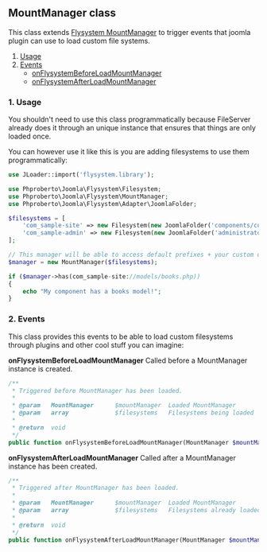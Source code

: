 ## MountManager class

This class extends [Flysystem MountManager](https://github.com/thephpleague/flysystem/blob/master/src/MountManager.php) to trigger events that joomla plugin can use to load custom file systems.  

1. [Usage](#usage)
2. [Events](#events)
    * [onFlysystemBeforeLoadMountManager](#onFlysystemBeforeLoadMountManager)
    * [onFlysystemAfterLoadMountManager](#onFlysystemAfterLoadMountManager)

### 1. Usage <a id="usage"></a>

You shouldn't need to use this class programmatically because FileServer already does it through an unique instance that ensures that things are only loaded once.  

You can however use it like this is you are adding filesystems to use them programmatically:  

```php
use JLoader::import('flysystem.library');

use Phproberto\Joomla\Flysystem\Filesystem;
use Phproberto\Joomla\Flysystem\MountManager;
use Phproberto\Joomla\Flysystem\Adapter\JoomlaFolder;

$filesystems = [
	'com_sample-site' => new Filesystem(new JoomlaFolder('components/com_sample')),
	'com_sample-admin' => new Filesystem(new JoomlaFolder('administrator/components/com_sample'))
];

// This manager will be able to access default prefixes + your custom ones
$manager = new MountManager($filesystems);

if ($manager->has(com_sample-site://models/books.php))
{
	echo "My component has a books model!";
}
```

### 2. Events <a id="events"></a>

This class provides this events to be able to load custom filesystems through plugins and other cool stuff you can imagine:  

**onFlysystemBeforeLoadMountManager** Called before a MountManager instance is created.<a id="onFlysystemBeforeLoadMountManager"></a>

```php
/**
 * Triggered before MountManager has been loaded.
 *
 * @param   MountManager      $mountManager  Loaded MountManager
 * @param   array             $filesystems   Filesystems being loaded
 *
 * @return  void
 */
public function onFlysystemBeforeLoadMountManager(MountManager $mountManager, array &$filesystems)
```

**onFlysystemAfterLoadMountManager** Called after a MountManager instance has been created.<a id="onFlysystemAfterLoadMountManager"></a>

```php
/**
 * Triggered after MountManager has been loaded.
 *
 * @param   MountManager      $mountManager  Loaded MountManager
 * @param   array             $filesystems   Filesystems already loaded
 *
 * @return  void
 */
public function onFlysystemAfterLoadMountManager(MountManager $mountManager, array $filesystems)
```
